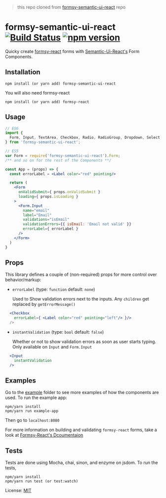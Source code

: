 > this repo cloned from [formsy-semantic-ui-react](https://github.com/zabute/formsy-semantic-ui-react) repo



# formsy-semantic-ui-react [![Build Status](https://travis-ci.org/zabute/formsy-semantic-ui-react.svg?branch=master)](https://travis-ci.org/zabute/formsy-semantic-ui-react) [![npm version](https://badge.fury.io/js/formsy-semantic-ui-react.svg)](https://badge.fury.io/js/formsy-semantic-ui-react)


Quicky create  [formsy-react](https://github.com/christianalfoni/formsy-react) forms with [Semantic-Ui-React's](https://github.com/Semantic-Org/Semantic-UI-React) Form Components.

## Installation

```
npm install (or yarn add) formsy-semantic-ui-react
```

You will also need formsy-react

```
npm install (or yarn add) formsy-react
```

## Usage
```jsx
// ES6
import {
  Form, Input, TextArea, Checkbox, Radio, RadioGroup, Dropdown, Select,
} from 'formsy-semantic-ui-react';
```
```jsx
// ES5
var Form = require('formsy-semantic-ui-react').Form;
/** and so on for the rest of the Components **/
```
```jsx
const App = (props) => {
  const errorLabel = <Label color="red" pointing/>

  return (
    <Form
      onValidSubmit={ props.onValidSubmit }
      loading={ props.isLoading }
    >
      <Form.Input
        name="email"
        label="Email"
        validations="isEmail"
        validationErrors={{ isEmail: 'Email not valid' }}
        errorLabel={ errorLabel }
      />
    </Form>
  )
}
```

## Props
This library defines a couple of (non-required) props for more control over behavior/markup:

- ```errorLabel``` (type: ```function``` default: ```none```)

  Used to Show validation errors next to the inputs. Any ```children``` get replaced by ```getErrorMessage()```

```jsx
  <Checkbox
    errorLabel={ <Label color="red" pointing="left"/> }/>
  />
```

- ```instantValidation``` (type: ```bool``` default: ```false```)

  Whether or not to show validation errors as soon as user starts typing. Only available on ```Input``` and ```Form.Input```

```jsx
  <Input
    instantValidation
  />
```

## Examples
Go to the [example](/example) folder to see more examples of how the components are used.
To run the example app:
```
npm/yarn install
npm/yarn run example-app
```
Then go to ```localhost:8080```

For more information on building and validating ```formsy-react``` forms, take a look at [Formsy-React's Dcoumentaion](https://github.com/christianalfoni/formsy-react/blob/master/API.md)

## Tests
Tests are done using Mocha, chai, sinon, and enzyme on jsdom.
To run the tests,
```
npm/yarn install
npm/yarn run test (or test:watch)
```

License: [MIT](/LICENSE)
